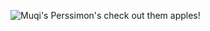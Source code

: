 
![Muqi's Perssimon's](https://tricycle.org/wp-content/uploads/2023/11/Persimmons-detail-attributed-to-Muqi-Chinese-active-13th-century-hanging-scroll_-ink-on-paper.-Collection-of-Daitokuji-Ryokoin-Temple.-Important-Cultural-Property.-Photograph-%C2%A9-Kyoto-National-Museum-copy.png)
check out them apples!


